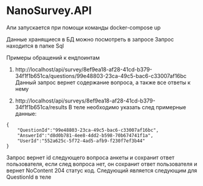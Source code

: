 # NanoSurvey.API
Апи запускается при помощи команды docker-compose up

Данные хранящиеся в БД можно посмотреть в запросе
Запрос находится в папке Sql

Примеры обращений к ендпоинтам
1. http://localhost/api/survey/8ef9ea18-af28-41cd-b379-34f1f1b651ca/questions/99e48803-23ca-49c5-bac6-c33007af16bc
Данный запрос вернет содержание вопроса, а также все ответы к нему

2. http://localhost/api/surveys/8ef9ea18-af28-41cd-b379-34f1f1b651ca/results
В теле необходимо указать след примерные данные:
```
{
    "QuestionId":"99e48803-23ca-49c5-bac6-c33007af16bc",
    "AnswerId":"d8d0b781-4ee8-4dd2-b598-70b674741f1a",
    "UserId":"552a625c-5f72-4ad5-afb9-f230f7ef3b44"   
}
```
Запрос вернет id следующего вопроса анкеты и сохранит ответ пользователя, если след вопроса нет, он сохранит ответ пользователя и вернет NoContent 204 статус код.
Следующий является следующим для QuestionId в теле
